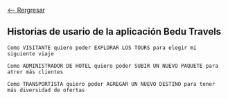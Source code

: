 [<-- Rergresar](../)

## Historias de usario de la aplicación Bedu Travels

```
Como VISITANTE quiero poder EXPLORAR LOS TOURS para elegir mi siguiente viaje 
```

```
Como ADMINISTRADOR DE HOTEL quiero poder SUBIR UN NUEVO PAQUETE para atrer más clientes
```

```
Como TRANSPORTISTA quiero poder AGREGAR UN NUEVO DESTINO para tener más diversidad de ofertas
```